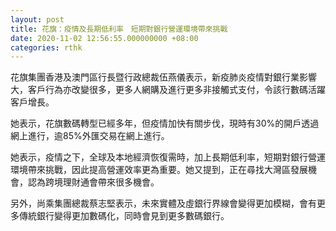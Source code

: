 ```yaml
---
layout: post
title: 花旗：疫情及長期低利率　短期對銀行營運環境帶來挑戰
date: 2020-11-02 12:56:55.000000000 +08:00
categories: rthk
---
```


花旗集團香港及澳門區行長暨行政總裁伍燕儀表示，新疫肺炎疫情對銀行業影響大，客戶行為亦改變很多，更多人網購及進行更多非接觸式支付，令該行數碼活躍客戶增長。

她表示，花旗數碼轉型已經多年，但疫情加快有關步伐，現時有30%的開戶透過網上進行，逾85%外匯交易在網上進行。

她表示，疫情之下，全球及本地經濟恢復需時，加上長期低利率，短期對銀行營運環境帶來挑戰，因此提高營運效率更為重要。她又提到，正在尋找大灣區發展機會，認為跨境理財通會帶來很多機會。

另外，尚乘集團總裁蔡志堅表示，未來實體及虛銀行界線會變得更加模糊，會有更多傳統銀行變得更加數碼化，同時會見到更多數碼銀行。
